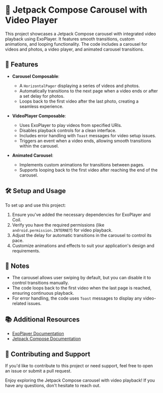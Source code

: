 # 🎠 Jetpack Compose Carousel with Video Player

This project showcases a Jetpack Compose carousel with integrated video playback using ExoPlayer. It features smooth transitions, custom animations, and looping functionality. The code includes a carousel for videos and photos, a video player, and animated carousel transitions.

## 🌟 Features

- **Carousel Composable**:
  - A `HorizontalPager` displaying a series of videos and photos.
  - Automatically transitions to the next page when a video ends or after a set delay for photos.
  - Loops back to the first video after the last photo, creating a seamless experience.

- **VideoPlayer Composable**:
  - Uses ExoPlayer to play videos from specified URIs.
  - Disables playback controls for a clean interface.
  - Includes error handling with `Toast` messages for video setup issues.
  - Triggers an event when a video ends, allowing smooth transitions within the carousel.

- **Animated Carousel**:
  - Implements custom animations for transitions between pages.
  - Supports looping back to the first video after reaching the end of the carousel.

## 🛠️ Setup and Usage

To set up and use this project:

1. Ensure you've added the necessary dependencies for ExoPlayer and Coil.
2. Verify you have the required permissions (like `android.permission.INTERNET`) for video playback.
3. Adjust the delay for automatic transitions in the carousel to control its pace.
4. Customize animations and effects to suit your application's design and requirements.

## 📝 Notes

- The carousel allows user swiping by default, but you can disable it to control transitions manually.
- The code loops back to the first video when the last page is reached, ensuring continuous playback.
- For error handling, the code uses `Toast` messages to display any video-related issues.

## 📚 Additional Resources

- [ExoPlayer Documentation](https://exoplayer.dev/)
- [Jetpack Compose Documentation](https://developer.android.com/jetpack/compose)

## 🧩 Contributing and Support

If you'd like to contribute to this project or need support, feel free to open an issue or submit a pull request.

Enjoy exploring the Jetpack Compose carousel with video playback! If you have any questions, don't hesitate to reach out.
